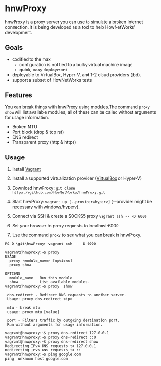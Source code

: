 ﻿# hnwProxy

hnwProxy is a proxy server you can use to simulate a broken Internet connection. It is being developed as a tool to help HowNetWorks' development.

## Goals
 * codified to the max
   * configuration is not tied to a bulky virtual machine image
   * quick, easy deployment
 * deployable to VirtualBox, Hyper-V, and 1-2 cloud providers (tbd).
 * support a subset of HowNetWorks tests
 
## Features
You can break things with hnwProxy using modules.The command `proxy show` will list available modules, all of these can be called without arguments for usage information. 

 * Broken MTU
 * Port block (drop & tcp rst)
 * DNS redirect
 * Transparent proxy (http & https)

## Usage

1. Install [Vagrant](https://www.vagrantup.com/downloads.html)

2. Install a supported virtualization provider ([VirtualBox](https://www.virtualbox.org/) or Hyper-V)

3. Download hnwProxy: `git clone https://github.com/HowNetWorks/hnwProxy.git`

4. Start hnwProxy: `vagrant up [--provider=hyperv]` (--provider might be necessary with windows/hyperv).

5. Connect via SSH & create a SOCKS5 proxy `vagrant ssh -- -D 6000`

6. Set your browser to proxy requests to localhost:6000.

7. Use the command `proxy` to see what you can break in hnwProxy.
```
PS D:\git\hnwProxy> vagrant ssh -- -D 6000

vagrant@hnwproxy:~$ proxy
USAGE
  proxy <module_name> [options]
  proxy show

OPTIONS
  module_name   Run this module.
  show          List available modules.
vagrant@hnwproxy:~$ proxy  show

 dns-redirect - Redirect DNS requests to another server.
 Usage: proxy dns-redirect <ip>

 mtu - break mtu
 usage: proxy mtu [value]

 port - Filters traffic by outgoing destination port.
 Run without arguments for usage information.

vagrant@hnwproxy:~$ proxy dns-redirect 127.0.0.1
vagrant@hnwproxy:~$ proxy dns-redirect ::0
vagrant@hnwproxy:~$ proxy dns-redirect show
Redirecting IPv4 DNS requests to 127.0.0.1
Redirecting IPv6 DNS requests to ::
vagrant@hnwproxy:~$ ping google.com
ping: unknown host google.com
```